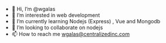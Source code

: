 - 👋 Hi, I’m @wgalas
- 👀 I’m interested in web development
- 🌱 I’m currently learning Nodejs (Express) , Vue and Mongodb 
- 💞️ I’m looking to collaborate on nodejs 
- 📫 How to reach me wgalas@centralizedinc.com

<!---
wgalas/wgalas is a ✨ special ✨ repository because its `README.md` (this file) appears on your GitHub profile.
You can click the Preview link to take a look at your changes.
--->
